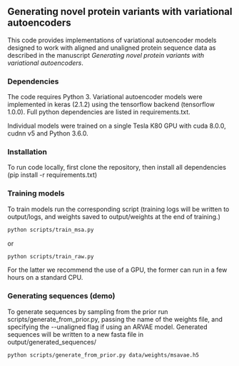## Generating novel protein variants with variational autoencoders

This code provides implementations of variational autoencoder models designed to work with aligned and unaligned protein sequence data as described in the manuscript *Generating novel protein variants with variational autoencoders*.

### Dependencies

The code requires Python 3. Variational autoencoder models were implemented in keras (2.1.2) using the tensorflow backend (tensorflow 1.0.0). Full python dependencies are listed in requirements.txt.

Individual models were trained on a single Tesla K80 GPU with cuda 8.0.0, cudnn v5 and Python 3.6.0.

### Installation

To run code locally, first clone the repository, then install all dependencies (pip install -r requirements.txt)

### Training models

To train models run the corresponding script (training logs will be written to output/logs, and weights saved to output/weights at the end of training.)

``` bash
python scripts/train_msa.py
```

or 

``` bash
python scripts/train_raw.py
```

For the latter we recommend the use of a GPU, the former can run in a few hours on a standard CPU.

### Generating sequences (demo)

To generate sequences by sampling from the prior run scripts/generate_from_prior.py, passing the name of the weights file, and specifying the --unaligned flag if using an ARVAE model. Generated sequences will be written to a new fasta file in output/generated_sequences/

``` bash
python scripts/generate_from_prior.py data/weights/msavae.h5
```